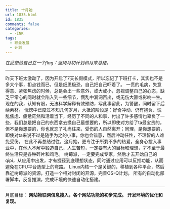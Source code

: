 ```yaml
---
title: 十月始
url: 1835.html
id: 1835
comments: false
categories:
  - ·INK
tags:
  - 职业发展
  - 计划
---
```


_在此想给自己立一个flag：坚持月初计划和月末总结。_

* * *

昨天下班太激动了，因为开启了7天长假模式，所以忘记了下班打卡，其实也不是多大个事，扣点钱而已，但是细思极恐，自己把自己吓着了。 一贯的毛病，失意得意、紧张焦虑的时候，总是会出一些意外，或大或小，忽视调整自己的心态，缺乏平常心的同时就会陷入到一些细节，慌乱中漏洞百出，或无伤大雅或影响一生。 现在的我，认知有限，无法科学解释有效预防，写此事留此，为警醒，同时留下后续素材。 恍惚中已度过不知几何岁月，大抵的阶段是：好奇冲动、仍有抱负、慌乱焦虑、疲惫茫然和活着当下，经历了不同的人和事，付出了许多感情也辜负了一些，我们总是把自己的东西拿去换自己最想要的，所以即使对方给了ta最宝贵的，但不是你想要的，你也就忘了礼尚往来，受伤的人自然离开；同理，是你想要的，即使对ta来说不过是随手为之的小事，你也会错意，然后冲动任性，不理智的人难免受伤。 在此不再总结过往，这月始，更专注于所剩不多的热爱，全身心投入事业中，在他人不解中锻造自己，人生苦短，一定要有大的目标和理想，才不至于最终生活只是各种碎片和鸡毛。 树莓派，一定要完成专家，然后才去开始自己的qipi，从应用中出发，才有捷径到底理想状态，同时通过应用可以反推功能，从而避免在CPU平台选型上的弯路。 Linux内核一个是关键的，移植到各种平台，然后靠近树莓派的资源，打造一个相对封闭的开源，完善OS-Q计划。 所有的自动化部署脚本，反复推演，完成环境的快速自动化搭建。

* * *

月底目标： **网站物联网信息接入，各个网站功能的初步完成。** **开发环境的优化和复现。**